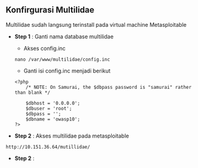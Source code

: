 Konfirgurasi Multilidae
-----------------------
Multilidae sudah langsung terinstall pada virtual machine Metasploitable
- **Step 1**    : Ganti nama database multilidae
    - Akses config.inc
    ```
    nano /var/www/multilidae/config.inc
    ```
    - Ganti isi config.inc menjadi berikut
    ```
    <?php
        /* NOTE: On Samurai, the $dbpass password is "samurai" rather than blank */

        $dbhost = '0.0.0.0';
        $dbuser = 'root';
        $dbpass = '';
        $dbname = 'owasp10';
    ?>
    ```

- **Step 2**    : Akses multilidae pada metasploitable
```
http://10.151.36.64/mutillidae/
```
- **Step 2**    : 


